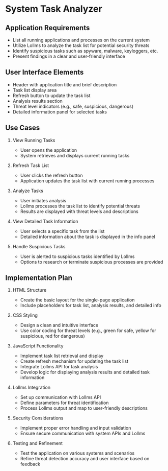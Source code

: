 # System Task Analyzer

## Application Requirements
- List all running applications and processes on the current system
- Utilize Lollms to analyze the task list for potential security threats
- Identify suspicious tasks such as spyware, malware, keyloggers, etc.
- Present findings in a clear and user-friendly interface

## User Interface Elements
- Header with application title and brief description
- Task list display area
- Refresh button to update the task list
- Analysis results section
- Threat level indicators (e.g., safe, suspicious, dangerous)
- Detailed information panel for selected tasks

## Use Cases
1. View Running Tasks
   - User opens the application
   - System retrieves and displays current running tasks
   
2. Refresh Task List
   - User clicks the refresh button
   - Application updates the task list with current running processes

3. Analyze Tasks
   - User initiates analysis
   - Lollms processes the task list to identify potential threats
   - Results are displayed with threat levels and descriptions

4. View Detailed Task Information
   - User selects a specific task from the list
   - Detailed information about the task is displayed in the info panel

5. Handle Suspicious Tasks
   - User is alerted to suspicious tasks identified by Lollms
   - Options to research or terminate suspicious processes are provided

## Implementation Plan
1. HTML Structure
   - Create the basic layout for the single-page application
   - Include placeholders for task list, analysis results, and detailed info

2. CSS Styling
   - Design a clean and intuitive interface
   - Use color coding for threat levels (e.g., green for safe, yellow for suspicious, red for dangerous)

3. JavaScript Functionality
   - Implement task list retrieval and display
   - Create refresh mechanism for updating the task list
   - Integrate Lollms API for task analysis
   - Develop logic for displaying analysis results and detailed task information

4. Lollms Integration
   - Set up communication with Lollms API
   - Define parameters for threat identification
   - Process Lollms output and map to user-friendly descriptions

5. Security Considerations
   - Implement proper error handling and input validation
   - Ensure secure communication with system APIs and Lollms

6. Testing and Refinement
   - Test the application on various systems and scenarios
   - Refine threat detection accuracy and user interface based on feedback
